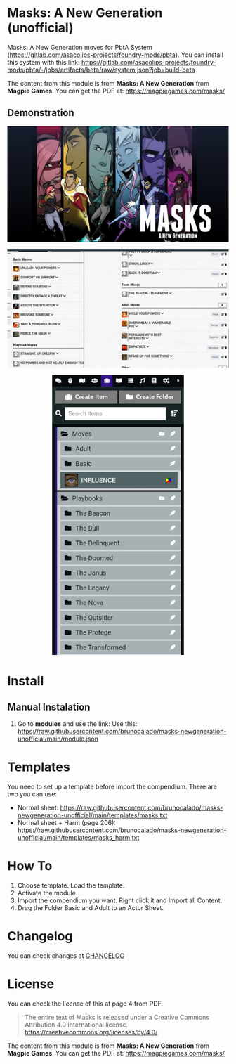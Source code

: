 # Masks: A New Generation (unofficial)

Masks: A New Generation moves for PbtA System (https://gitlab.com/asacolips-projects/foundry-mods/pbta). You can install this system with this link: https://gitlab.com/asacolips-projects/foundry-mods/pbta/-/jobs/artifacts/beta/raw/system.json?job=build-beta

The content from this module is from **Masks: A New Generation** from **Magpie Games**. You can get the PDF at: https://magpiegames.com/masks/

## Demonstration
<p align="center">
  <img width="700" src="images/guide/masks.jpg">
</p>

<p align="center">
  <img width="800" src="images/guide/demo1.jpg">
</p>

<p align="center">
  <img width="300" src="images/guide/demo2.jpg">
</p>

# Install

## Manual Instalation
1. Go to **modules** and use the link: 
Use this: https://raw.githubusercontent.com/brunocalado/masks-newgeneration-unofficial/main/module.json

# Templates
You need to set up a template before import the compendium. There are two you can use:
- Normal sheet: https://raw.githubusercontent.com/brunocalado/masks-newgeneration-unofficial/main/templates/masks.txt
- Normal sheet + Harm (page 206): https://raw.githubusercontent.com/brunocalado/masks-newgeneration-unofficial/main/templates/masks_harm.txt 

# How To

1. Choose template. Load the template.
2. Activate the module.
3. Import the compendium you want. Right click it and Import all Content.
4. Drag the Folder Basic and Adult to an Actor Sheet.

# Changelog
You can check changes at [CHANGELOG](CHANGELOG.md)

# License
You can check the license of this at page 4 from PDF. 

> The entire text of Masks is released under a Creative Commons Attribution 4.0 International license. https://creativecommons.org/licenses/by/4.0/

The content from this module is from **Masks: A New Generation** from **Magpie Games**. You can get the PDF at: https://magpiegames.com/masks/